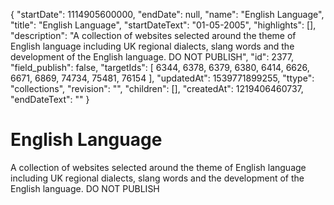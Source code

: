 {
  "startDate": 1114905600000, 
  "endDate": null, 
  "name": "English Language", 
  "title": "English Language", 
  "startDateText": "01-05-2005", 
  "highlights": [], 
  "description": "A collection of websites selected around the theme of English language including UK regional dialects, slang words and the development of the English language. DO NOT PUBLISH", 
  "id": 2377, 
  "field_publish": false, 
  "targetIds": [
    6344, 
    6378, 
    6379, 
    6380, 
    6414, 
    6626, 
    6671, 
    6869, 
    74734, 
    75481, 
    76154
  ], 
  "updatedAt": 1539771899255, 
  "ttype": "collections", 
  "revision": "", 
  "children": [], 
  "createdAt": 1219406460737, 
  "endDateText": ""
}

# English Language

A collection of websites selected around the theme of English language including UK regional dialects, slang words and the development of the English language. DO NOT PUBLISH
